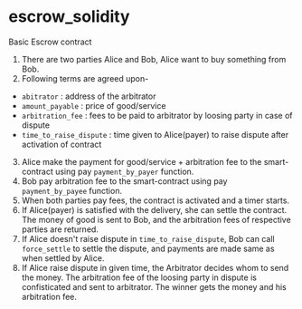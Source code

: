 # escrow_solidity
Basic Escrow contract

1. There are two parties Alice and Bob, Alice want to buy something from Bob.
2. Following terms are agreed upon-  
  - `abitrator` : address of the arbitrator
  - `amount_payable` : price of good/service
  - `arbitration_fee` : fees to be paid to arbitrator by loosing party in case of dispute
  - `time_to_raise_dispute` : time given to Alice(payer) to raise dispute after activation of contract
3. Alice make the payment for good/service + arbitration fee to the smart-contract using pay `payment_by_payer` function.
4. Bob pay arbitration fee to the smart-contract  using pay `payment_by_payee` function.
5. When both parties pay fees, the contract is activated and a timer starts.
6. If Alice(payer) is satisfied with the delivery, she can settle the contract. The money of good is sent to Bob, and the arbitration fees of respective parties are returned.
7. If Alice doesn't raise dispute in `time_to_raise_dispute`, Bob can call `force_settle` to settle the dispute, and payments are made same as when settled by Alice.
8. If Alice raise dispute in given time, the Arbitrator decides whom to send the money. The arbitration fee of the loosing party in dispute is confisticated and sent to arbitrator. The winner gets the money and his arbitration fee.
 

